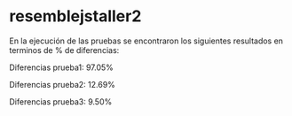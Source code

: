 # resemblejstaller2
En la ejecución de las pruebas se encontraron los siguientes resultados en terminos de % de diferencias:

Diferencias prueba1: 97.05%

Diferencias prueba2: 12.69% 

Diferencias prueba3: 9.50%
